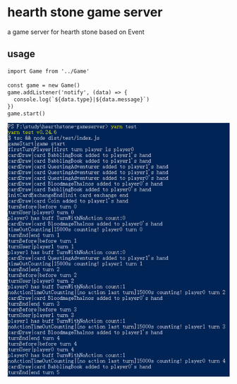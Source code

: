 # hearth stone game server

a game server for hearth stone based on Event

## usage

```
import Game from '../Game'

const game = new Game()
game.addListener('notify', (data) => {
  console.log(`${data.type}|${data.message}`)
})
game.start()
```

![example](./src/test/test.png)
